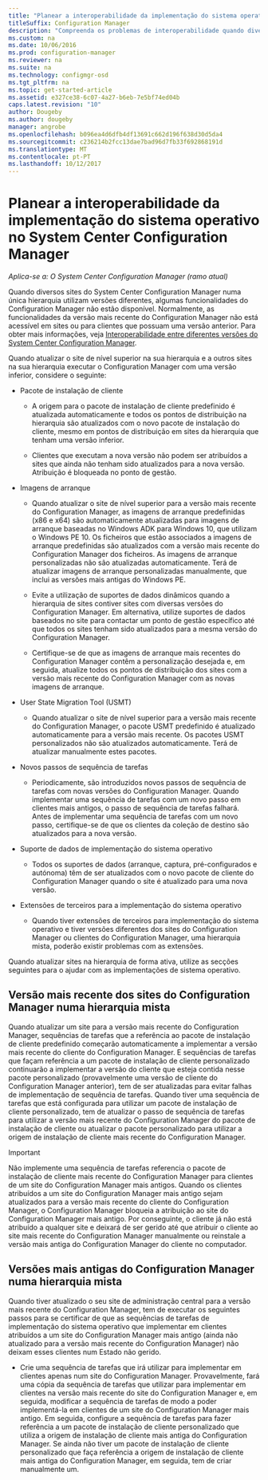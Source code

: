 ```yaml
---
title: "Planear a interoperabilidade da implementação do sistema operativo"
titleSuffix: Configuration Manager
description: "Compreenda os problemas de interoperabilidade quando diversos sites do System Center Configuration Manager numa única hierarquia utilizam versões diferentes."
ms.custom: na
ms.date: 10/06/2016
ms.prod: configuration-manager
ms.reviewer: na
ms.suite: na
ms.technology: configmgr-osd
ms.tgt_pltfrm: na
ms.topic: get-started-article
ms.assetid: e327ce38-6c07-4a27-b6eb-7e5bf74ed04b
caps.latest.revision: "10"
author: Dougeby
ms.author: dougeby
manager: angrobe
ms.openlocfilehash: b096ea4d6dfb4df13691c662d196f638d30d5da4
ms.sourcegitcommit: c236214b2fcc13dae7bad96d7fb33f692868191d
ms.translationtype: MT
ms.contentlocale: pt-PT
ms.lasthandoff: 10/12/2017
---
```

# <a name="planning-for-operating-system-deployment-interoperability-in-system-center-configuration-manager"></a>Planear a interoperabilidade da implementação do sistema operativo no System Center Configuration Manager

*Aplica-se a: O System Center Configuration Manager (ramo atual)*

Quando diversos sites do System Center Configuration Manager numa única hierarquia utilizam versões diferentes, algumas funcionalidades do Configuration Manager não estão disponível. Normalmente, as funcionalidades da versão mais recente do Configuration Manager não está acessível em sites ou para clientes que possuam uma versão anterior. Para obter mais informações, veja [Interoperabilidade entre diferentes versões do System Center Configuration Manager](../../core/plan-design/hierarchy/interoperability-between-different-versions.md).  

 Quando atualizar o site de nível superior na sua hierarquia e a outros sites na sua hierarquia executar o Configuration Manager com uma versão inferior, considere o seguinte:  

-   Pacote de instalação de cliente  

    -   A origem para o pacote de instalação de cliente predefinido é atualizada automaticamente e todos os pontos de distribuição na hierarquia são atualizados com o novo pacote de instalação do cliente, mesmo em pontos de distribuição em sites da hierarquia que tenham uma versão inferior.  

    -   Clientes que executam a nova versão não podem ser atribuídos a sites que ainda não tenham sido atualizados para a nova versão. Atribuição é bloqueada no ponto de gestão.  

-   Imagens de arranque  

    -   Quando atualizar o site de nível superior para a versão mais recente do Configuration Manager, as imagens de arranque predefinidas (x86 e x64) são automaticamente atualizadas para imagens de arranque baseadas no Windows ADK para Windows 10, que utilizam o Windows PE 10. Os ficheiros que estão associados a imagens de arranque predefinidas são atualizados com a versão mais recente do Configuration Manager dos ficheiros. As imagens de arranque personalizadas não são atualizadas automaticamente. Terá de atualizar imagens de arranque personalizadas manualmente, que inclui as versões mais antigas do Windows PE.  

    -   Evite a utilização de suportes de dados dinâmicos quando a hierarquia de sites contiver sites com diversas versões do Configuration Manager. Em alternativa, utilize suportes de dados baseados no site para contactar um ponto de gestão específico até que todos os sites tenham sido atualizados para a mesma versão do Configuration Manager.  

    -   Certifique-se de que as imagens de arranque mais recentes do Configuration Manager contêm a personalização desejada e, em seguida, atualize todos os pontos de distribuição dos sites com a versão mais recente do Configuration Manager com as novas imagens de arranque.  

-   User State Migration Tool (USMT)  

    -   Quando atualizar o site de nível superior para a versão mais recente do Configuration Manager, o pacote USMT predefinido é atualizado automaticamente para a versão mais recente. Os pacotes USMT personalizados não são atualizados automaticamente. Terá de atualizar manualmente estes pacotes.  

-   Novos passos de sequência de tarefas  

    -   Periodicamente, são introduzidos novos passos de sequência de tarefas com novas versões do Configuration Manager. Quando implementar uma sequência de tarefas com um novo passo em clientes mais antigos, o passo de sequência de tarefas falhará. Antes de implementar uma sequência de tarefas com um novo passo, certifique-se de que os clientes da coleção de destino são atualizados para a nova versão.  

-   Suporte de dados de implementação do sistema operativo  

    -   Todos os suportes de dados (arranque, captura, pré-configurados e autónoma) têm de ser atualizados com o novo pacote de cliente do Configuration Manager quando o site é atualizado para uma nova versão.  

-   Extensões de terceiros para a implementação do sistema operativo  

    -   Quando tiver extensões de terceiros para implementação do sistema operativo e tiver versões diferentes dos sites do Configuration Manager ou clientes do Configuration Manager, uma hierarquia mista, poderão existir problemas com as extensões.  

 Quando atualizar sites na hierarquia de forma ativa, utilize as secções seguintes para o ajudar com as implementações de sistema operativo.  

## <a name="latest-version-of-configuration-manager-sites-in-a-mixed-hierarchy"></a>Versão mais recente dos sites do Configuration Manager numa hierarquia mista  
 Quando atualizar um site para a versão mais recente do Configuration Manager, sequências de tarefas que a referência ao pacote de instalação de cliente predefinido começarão automaticamente a implementar a versão mais recente do cliente do Configuration Manager. E sequências de tarefas que façam referência a um pacote de instalação de cliente personalizado continuarão a implementar a versão do cliente que esteja contida nesse pacote personalizado (provavelmente uma versão de cliente do Configuration Manager anterior), tem de ser atualizadas para evitar falhas de implementação de sequência de tarefas. Quando tiver uma sequência de tarefas que está configurada para utilizar um pacote de instalação de cliente personalizado, tem de atualizar o passo de sequência de tarefas para utilizar a versão mais recente do Configuration Manager do pacote de instalação de cliente ou atualizar o pacote personalizado para utilizar a origem de instalação de cliente mais recente do Configuration Manager.  

> [!IMPORTANT]  
>  Não implemente uma sequência de tarefas referencia o pacote de instalação de cliente mais recente do Configuration Manager para clientes de um site do Configuration Manager mais antigos. Quando os clientes atribuídos a um site do Configuration Manager mais antigo sejam atualizados para a versão mais recente do cliente do Configuration Manager, o Configuration Manager bloqueia a atribuição ao site do Configuration Manager mais antigo. Por conseguinte, o cliente já não está atribuído a qualquer site e deixará de ser gerido até que atribuir o cliente ao site mais recente do Configuration Manager manualmente ou reinstale a versão mais antiga do Configuration Manager do cliente no computador.  

## <a name="older-versions-of-configuration-manager-in-a-mixed-hierarchy"></a>Versões mais antigas do Configuration Manager numa hierarquia mista  
 Quando tiver atualizado o seu site de administração central para a versão mais recente do Configuration Manager, tem de executar os seguintes passos para se certificar de que as sequências de tarefas de implementação do sistema operativo que implementar em clientes atribuídos a um site do Configuration Manager mais antigo (ainda não atualizado para a versão mais recente do Configuration Manager) não deixam esses clientes num Estado não gerido.  

-   Crie uma sequência de tarefas que irá utilizar para implementar em clientes apenas num site do Configuration Manager. Provavelmente, fará uma cópia da sequência de tarefas que utilizar para implementar em clientes na versão mais recente do site do Configuration Manager e, em seguida, modificar a sequência de tarefas de modo a poder implementá-la em clientes de um site do Configuration Manager mais antigo. Em seguida, configure a sequência de tarefas para fazer referência a um pacote de instalação de cliente personalizado que utiliza a origem de instalação de cliente mais antiga do Configuration Manager. Se ainda não tiver um pacote de instalação de cliente personalizado que faça referência a origem de instalação de cliente mais antiga do Configuration Manager, em seguida, tem de criar manualmente um.  
